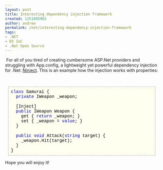 ```yaml
---
layout: post
title: Interesting dependency injection framework
created: 1251895902
author: andrew
permalink: /net/interesting-dependency-injection-framework
tags:
- .NET
- DI IoC
- .Net Open Source
---
```

<p>&nbsp;For all of you tired of creating cumbersome ASP.Net providers and struggling with App.config, a lightweight yet powerful dependency injection for .Net: <a href="http://ninject.org">Ninject</a>. This is an example how the injection works with properties:</p>
<p>&nbsp;</p>
<p><span class="Apple-style-span" style="color: rgb(85, 85, 85); font-family: Verdana, Arial, Helvetica, sans-serif; font-size: 12px; line-height: normal; "> </span></p>
<pre class="code" style="font-family: 'Courier New', 'Lucida Console', monospace; color: rgb(0, 0, 0); padding-top: 8px; padding-right: 8px; padding-bottom: 8px; padding-left: 8px; margin-top: 0px; margin-right: 10px; margin-bottom: 0px; margin-left: 10px; border-top-style: dashed; border-right-style: dashed; border-bottom-style: dashed; border-left-style: dashed; border-top-width: 1px; border-right-width: 1px; border-bottom-width: 1px; border-left-width: 1px; border-top-color: rgb(153, 153, 153); border-right-color: rgb(153, 153, 153); border-bottom-color: rgb(153, 153, 153); border-left-color: rgb(153, 153, 153); background-color: rgb(255, 255, 240); "><span class="keyword" style="color: rgb(0, 0, 255); ">class</span> Samurai {
  <span class="keyword" style="color: rgb(0, 0, 255); ">private</span> IWeapon _weapon;<br /><br />  [Inject]
  <span class="keyword" style="color: rgb(0, 0, 255); ">public</span> IWeapon Weapon {
    get { <span class="keyword" style="color: rgb(0, 0, 255); ">return</span> _weapon; }
    set { _weapon = <span class="keyword" style="color: rgb(0, 0, 255); ">value</span>; }
  }<br /><br />  <span class="keyword" style="color: rgb(0, 0, 255); ">public</span> <span class="keyword" style="color: rgb(0, 0, 255); ">void</span> Attack(<span class="keyword" style="color: rgb(0, 0, 255); ">string</span> target) {
    _weapon.Hit(target);
  }
}</pre>
<p>Hope you will enjoy it!</p>
